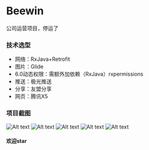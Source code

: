 # Beewin
公司运营项目，停运了

### 技术选型
* 网络：RxJava+Retrofit
* 图片：Glide
* 6.0动态权限：需额外加依赖（RxJava）rxpermissions
* 推送：极光推送
* 分享：友盟分享
* 网页：腾讯X5


### 项目截图
![Alt text](https://github.com/KeyreneLu/Beewin/blob/master/img/01.png "首页1")
![Alt text](https://github.com/KeyreneLu/Beewin/blob/master/img/02.png "首页2")
![Alt text](https://github.com/KeyreneLu/Beewin/blob/master/img/03.png "首页3")
![Alt text](https://github.com/KeyreneLu/Beewin/blob/master/img/04.png "首页4")
![Alt text](https://github.com/KeyreneLu/Beewin/blob/master/img/05.png "首页5")


#### 欢迎star

